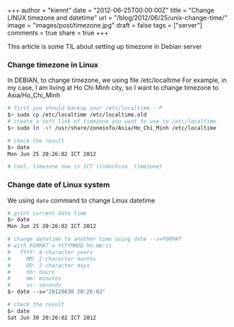 +++
author = "kiennt"
date = "2012-06-25T00:00:00Z"
title = "Change LINUX timezone and datetime"
url = "/blog/2012/06/25/unix-change-time/"
image = "images/post/timezone.jpg"
draft = false
tags = ["server"]
comments = true
share = true
+++

This article is some TIL about setting up timezone in Debian server

<!--more-->

### Change timezone in Linux
In DEBIAN, to change timezone, we using file /etc/localtime
For example, in my case, I am living at Ho Chi Minh city, so I want to change timezone to Asia/Ho_Chi_Minh

```bash
# first you should backup your /etc/localtime :-P
$> sudo cp /etc/localtime /etc/localtime.old
# create a soft link of timezone you want to use to /etc/localtime
$> sudo ln -sf /usr/share/zoneinfo/Asia/Ho_Chi_Minh /etc/localtime

# check the result
$> date
Mon Jun 25 20:26:02 ICT 2012

# Cool, timezone now is ICT (indochina  timezone)
```

### Change date of Linux system
We using `date` command to change Linux datetime

```bash
# print current date time
$> date
Mon Jun 25 20:26:02 ICT 2012

# change datetime to another time using date --s=FORMAT
# with FORMAT = YYYYMMDD hh:mm:ss
#   YYYY: 4-character years
#     MM: 2-character months
#     DD: 2-character days
#     hh: hours
#     mm: minutes
#     ss: seconds
$> date --s="20120630 20:26:02"

# check the result
$> date
Sat Jun 30 20:26:02 ICT 2012
```
